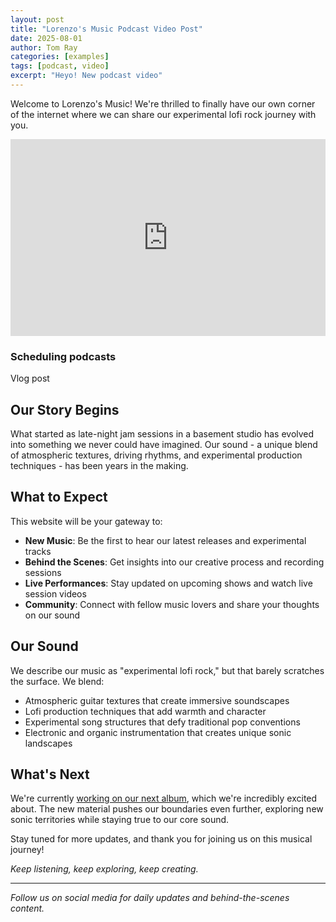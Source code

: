 ```yaml
---
layout: post
title: "Lorenzo's Music Podcast Video Post"
date: 2025-08-01
author: Tom Ray
categories: [examples]
tags: [podcast, video]
excerpt: "Heyo! New podcast video"
---
```


Welcome to Lorenzo's Music! We're thrilled to finally have our own corner of the internet where we can share our experimental lofi rock journey with you.

<div class="video-card">
    <div class="video-embed">
        <iframe
            width="100%"
            height="315"
            src="https://www.youtube.com/embed/trTFjADjmHo"
            title="Video Title"
            frameborder="0"
            allow="accelerometer; autoplay; clipboard-write; encrypted-media; gyroscope; picture-in-picture"
            allowfullscreen>
        </iframe>
    </div>
    <div class="video-info">
        <h3>Scheduling podcasts</h3>
        <p>Vlog post</p>
    </div>
</div>

## Our Story Begins

What started as late-night jam sessions in a basement studio has evolved into something we never could have imagined. Our sound - a unique blend of atmospheric textures, driving rhythms, and experimental production techniques - has been years in the making.

## What to Expect

This website will be your gateway to:
- **New Music**: Be the first to hear our latest releases and experimental tracks
- **Behind the Scenes**: Get insights into our creative process and recording sessions
- **Live Performances**: Stay updated on upcoming shows and watch live session videos
- **Community**: Connect with fellow music lovers and share your thoughts on our sound

## Our Sound

We describe our music as "experimental lofi rock," but that barely scratches the surface. We blend:
- Atmospheric guitar textures that create immersive soundscapes
- Lofi production techniques that add warmth and character
- Experimental song structures that defy traditional pop conventions
- Electronic and organic instrumentation that creates unique sonic landscapes

## What's Next

We're currently [working on our next album](https://www.lorenzosmusic.com), which we're incredibly excited about. The new material pushes our boundaries even further, exploring new sonic territories while staying true to our core sound.

Stay tuned for more updates, and thank you for joining us on this musical journey!

*Keep listening, keep exploring, keep creating.*

---

*Follow us on social media for daily updates and behind-the-scenes content.* 
